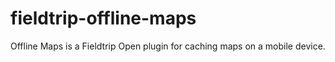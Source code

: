fieldtrip-offline-maps
======================

Offline Maps is a Fieldtrip Open plugin for caching maps on a mobile device.
